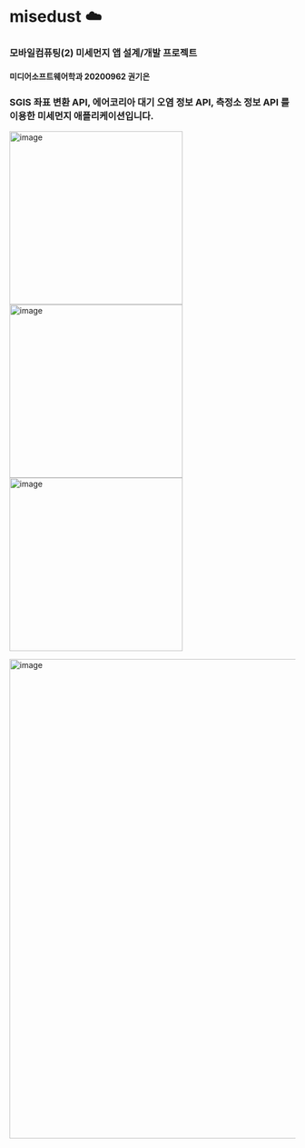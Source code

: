 # misedust :cloud:

### 모바일컴퓨팅(2) 미세먼지 앱 설계/개발 프로젝트
#### 미디어소프트웨어학과 20200962 권기은  
### SGIS 좌표 변환 API, 에어코리아 대기 오염 정보 API, 측정소 정보 API 를 이용한 미세먼지 애플리케이션입니다.

<img width="305" alt="image" src="https://github.com/KwonKieun/misedustApp/assets/108246336/4689eaca-ed6b-4a57-8c2a-4bdd036bbdb5"><img width="305" alt="image" src="https://github.com/KwonKieun/misedustApp/assets/108246336/d99fb53e-8a8e-4f68-b1f4-6ba6c4a7e912"><img width="305" alt="image" src="https://github.com/KwonKieun/misedustApp/assets/108246336/2707ef31-dcd5-4f67-b57a-476283d3e56c">



<img width="844" alt="image" src="https://github.com/KwonKieun/misedustApp/assets/108246336/07ea2c84-0c5d-4276-8d61-9549cd5e49a1">
